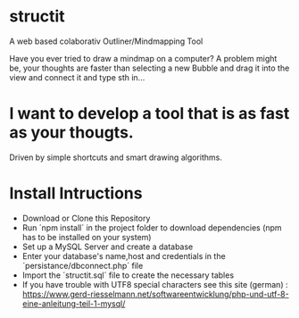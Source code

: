 # structit
A web based colaborativ Outliner/Mindmapping Tool

Have you ever tried to draw a mindmap on a computer? A problem might be, your thoughts are faster than selecting a new Bubble and drag it into the view and connect it and type sth in...

# I want to develop a tool that is as fast as your thougts.
Driven by simple shortcuts and smart drawing algorithms.

# Install Intructions
* Download or Clone this Repository
* Run ´npm install´ in the project folder to download dependencies (npm has to be installed on your system)
* Set up a MySQL Server and create a database
* Enter your database's name,host and credentials in the ´persistance/dbconnect.php´ file
* Import the ´structit.sql´ file to create the necessary tables
* If you have trouble with UTF8 special characters see this site (german) : https://www.gerd-riesselmann.net/softwareentwicklung/php-und-utf-8-eine-anleitung-teil-1-mysql/
